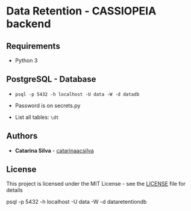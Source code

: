# Data Retention - CASSIOPEIA backend


## Requirements

- Python 3


## PostgreSQL - Database

- `psql -p 5432 -h localhost -U data -W -d datadb`

- Password is on secrets.py

- List all tables: `\dt`


## Authors

* **Catarina Silva** - [catarinaacsilva](https://github.com/catarinaacsilva)

## License

This project is licensed under the MIT License - see the [LICENSE](LICENSE) file for details


psql -p 5432 -h localhost -U data -W -d dataretentiondb
